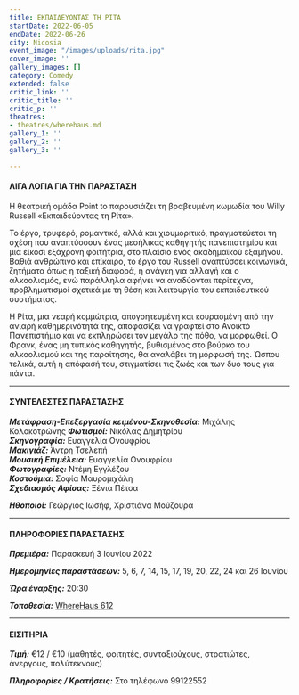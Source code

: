```yaml
---
title: ΕΚΠΑΙΔΕΥΟΝΤΑΣ ΤΗ ΡΙΤΑ
startDate: 2022-06-05
endDate: 2022-06-26
city: Nicosia
event_image: "/images/uploads/rita.jpg"
cover_image: ''
gallery_images: []
category: Comedy
extended: false
critic_link: ''
critic_title: ''
critic_p: ''
theatres:
- theatres/wherehaus.md
gallery_1: ''
gallery_2: ''
gallery_3: ''

---
```

#### ΛΙΓΑ ΛΟΓΙΑ ΓΙΑ ΤΗΝ ΠΑΡΑΣΤΑΣΗ

Η θεατρική ομάδα Point to παρουσιάζει τη βραβευμένη κωμωδία του Willy Russell «Εκπαιδεύοντας τη Ρίτα».

Το έργο, τρυφερό, ρομαντικό, αλλά και χιουμοριτικό, πραγματεύεται τη σχέση που αναπτύσσουν ένας μεσήλικας καθηγητής πανεπιστημίου και μια είκοσι εξάχρονη φοιτήτρια, στο πλαίσιο ενός ακαδημαϊκού εξαμήνου. Βαθιά ανθρώπινο και επίκαιρο, το έργο του Russell αναπτύσσει κοινωνικά, ζητήματα όπως η ταξική διαφορά, η ανάγκη για αλλαγή και ο αλκοολισμός, ενώ παράλληλα αφήνει να αναδύονται περίτεχνα, προβληματισμοί σχετικά με τη θέση και λειτουργία του εκπαιδευτικού συστήματος.

Η Ρίτα, μια νεαρή κομμώτρια, απογοητευμένη και κουρασμένη από την ανιαρή καθημερινότητά της, αποφασίζει να γραφτεί στο Ανοικτό Πανεπιστήμιο και να εκπληρώσει τον μεγάλο της πόθο, να μορφωθεί. Ο Φρανκ, ένας μη τυπικός καθηγητής, βυθισμένος στο βούρκο του αλκοολισμού και της παραίτησης, θα αναλάβει τη μόρφωσή της. Ώσπου τελικά, αυτή η απόφασή του, στιγματίσει τις ζωές και των δυο τους για πάντα.

***

#### ΣΥΝΤΕΛΕΣΤΕΣ ΠΑΡΑΣΤΑΣΗΣ

**_Μετάφραση-Επεξεργασία κειμένου-Σκηνοθεσία:_** Μιχάλης Κολοκοτρώνης **_Φωτισμοί:_** Νικόλας Δημητρίου  
**_Σκηνογραφία:_** Ευαγγελία Ονουφρίου  
**_Μακιγιάζ:_** Άντρη Τσελεπή  
**_Μουσική Επιμέλεια:_** Ευαγγελία Ονουφρίου  
**_Φωτογραφίες:_** Ντέμη Εγγλέζου  
**_Κοστούμια:_** Σοφία Μαυρομιχάλη  
**_Σχεδιασμός Αφίσας:_** Ξένια Πέτσα

**_Ηθοποιοί:_** Γεώργιος Ιωσήφ, Χριστιάνα Μούζουρα

***

#### ΠΛΗΡΟΦΟΡΙΕΣ ΠΑΡΑΣΤΑΣΗΣ

**_Πρεμιέρα:_** Παρασκευή 3 Ιουνίου 2022

**_Ημερομηνίες παραστάσεων:_** 5, 6, 7, 14, 15, 17, 19, 20, 22, 24 και 26 Ιουνίου

**_Ώρα έναρξης:_** 20:30

**_Τοποθεσία:_** [WhereHaus 612](?#map)

***

#### ΕΙΣΙΤΗΡΙΑ

**_Τιμή:_** €12 / €10 (μαθητές, φοιτητές, συνταξιούχους, στρατιώτες, άνεργους, πολύτεκνους)

**_Πληροφορίες / Κρατήσεις:_** Στο τηλέφωνο 99122552